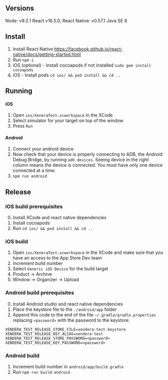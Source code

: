 ## Versions

Node: v9.2.1
React v16.5.0,
React Native: v0.57.1
Java SE 8

## Install

1. Install React Native https://facebook.github.io/react-native/docs/getting-started.html
2. Run `npm i`
3. iOS (optional) - Install cocoapods if not installed `sudo gem install cocoapods`
4. iOS - Install pods `cd ios/ && pod install && cd ..`

## Running

#### iOS

1. Open `ios/XeneraTest.xcworkspace` in the XCode
2. Select simulator for your target on top of the window
3. Press `Run`

#### Android

1. Connect your android device
2. Now check that your device is properly connecting to ADB, the Android Debug Bridge, by running `adb devices`. Seeing device in the right column means the device is connected. You must have only one device connected at a time.
3. `npm run android`

## Release

### iOS build prerequisites

0. Install XCode and react native dependencies
1. Install cocoapods
2. Run `cd ios/ && pod install && cd ..`

### iOS build

1. Open `ios/XeneraTest.xcworkspace` in the XCode and make sure that you have an access to the App Store Dev team
2. Increment build number
3. Select `Generic iOS Device` for the build target
3. Product -> Archive
4. Window -> Organizer -> Upload

### Android build prerequisites

0. Install Android studio and react native dependencies
1. Place the keystore file to the `./android/app` folder
2. Append this code to the end of the file `~/.gradle/gradle.properties` replacing `<password>` with the password to the keystore:

```
XENDERA_TEST_RELEASE_STORE_FILE=xendera-test.keystore
XENDERA_TEST_RELEASE_KEY_ALIAS=xendera-test
XENDERA_TEST_RELEASE_STORE_PASSWORD=<password>
XENDERA_TEST_RELEASE_KEY_PASSWORD=<password>
```

### Android build

1. Increment build number in `android/app/build.gradle`
2. Run `npm run build-android`
